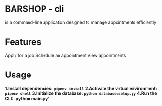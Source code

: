 # BARSHOP - cli
 is a command-line application designed to manage appointments efficiently

# Features
 Apply for a job
 Schedule an appointment
 View appointments
# Usage
**1.Install dependencies: `pipenv install`**
**2.Activate the virtual environment:` pipenv shell`**
**3.Initialize the database: `python database/setup.py`**
**4.Run the CLI: `python main.py'**
